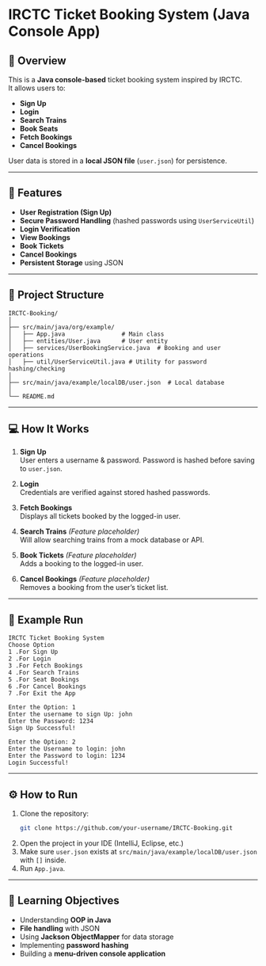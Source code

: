 # IRCTC Ticket Booking System (Java Console App)

## 📌 Overview
This is a **Java console-based** ticket booking system inspired by IRCTC.  
It allows users to:
- **Sign Up**
- **Login**
- **Search Trains**
- **Book Seats**
- **Fetch Bookings**
- **Cancel Bookings**

User data is stored in a **local JSON file** (`user.json`) for persistence.

---

## 🚀 Features
- **User Registration (Sign Up)**
- **Secure Password Handling** (hashed passwords using `UserServiceUtil`)
- **Login Verification**
- **View Bookings**
- **Book Tickets**
- **Cancel Bookings**
- **Persistent Storage** using JSON

---

## 📂 Project Structure
```
IRCTC-Booking/
│
├── src/main/java/org/example/
│   ├── App.java                # Main class
│   ├── entities/User.java      # User entity
│   ├── services/UserBookingService.java  # Booking and user operations
│   ├── util/UserServiceUtil.java # Utility for password hashing/checking
│
├── src/main/java/example/localDB/user.json  # Local database
│
└── README.md
```

---

## 💻 How It Works
1. **Sign Up**  
   User enters a username & password. Password is hashed before saving to `user.json`.

2. **Login**  
   Credentials are verified against stored hashed passwords.

3. **Fetch Bookings**  
   Displays all tickets booked by the logged-in user.

4. **Search Trains** *(Feature placeholder)*  
   Will allow searching trains from a mock database or API.

5. **Book Tickets** *(Feature placeholder)*  
   Adds a booking to the logged-in user.

6. **Cancel Bookings** *(Feature placeholder)*  
   Removes a booking from the user’s ticket list.

---

## 📖 Example Run
```
IRCTC Ticket Booking System
Choose Option
1 .For Sign Up
2 .For Login
3 .For Fetch Bookings
4 .For Search Trains
5 .For Seat Bookings
6 .For Cancel Bookings
7 .For Exit the App

Enter the Option: 1
Enter the username to sign Up: john
Enter the Password: 1234
Sign Up Successful!

Enter the Option: 2
Enter the Username to login: john
Enter the Password to login: 1234
Login Successful!
```

---

## ⚙️ How to Run
1. Clone the repository:
   ```sh
   git clone https://github.com/your-username/IRCTC-Booking.git
   ```
2. Open the project in your IDE (IntelliJ, Eclipse, etc.)
3. Make sure `user.json` exists at `src/main/java/example/localDB/user.json` with `[]` inside.
4. Run `App.java`.

---

## 📄 Learning Objectives
- Understanding **OOP in Java**
- **File handling** with JSON
- Using **Jackson ObjectMapper** for data storage
- Implementing **password hashing**
- Building a **menu-driven console application**
